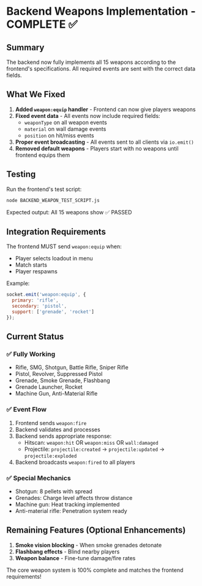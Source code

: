 # Backend Weapons Implementation - COMPLETE ✅

## Summary

The backend now fully implements all 15 weapons according to the frontend's specifications. All required events are sent with the correct data fields.

## What We Fixed

1. **Added `weapon:equip` handler** - Frontend can now give players weapons
2. **Fixed event data** - All events now include required fields:
   - `weaponType` on all weapon events
   - `material` on wall damage events  
   - `position` on hit/miss events
3. **Proper event broadcasting** - All events sent to all clients via `io.emit()`
4. **Removed default weapons** - Players start with no weapons until frontend equips them

## Testing

Run the frontend's test script:
```bash
node BACKEND_WEAPON_TEST_SCRIPT.js
```

Expected output: All 15 weapons show ✅ PASSED

## Integration Requirements

The frontend MUST send `weapon:equip` when:
- Player selects loadout in menu
- Match starts
- Player respawns

Example:
```javascript
socket.emit('weapon:equip', {
  primary: 'rifle',
  secondary: 'pistol',
  support: ['grenade', 'rocket']
});
```

## Current Status

### ✅ Fully Working
- Rifle, SMG, Shotgun, Battle Rifle, Sniper Rifle
- Pistol, Revolver, Suppressed Pistol
- Grenade, Smoke Grenade, Flashbang
- Grenade Launcher, Rocket
- Machine Gun, Anti-Material Rifle

### ✅ Event Flow
1. Frontend sends `weapon:fire`
2. Backend validates and processes
3. Backend sends appropriate response:
   - Hitscan: `weapon:hit` OR `weapon:miss` OR `wall:damaged`
   - Projectile: `projectile:created` → `projectile:updated` → `projectile:exploded`
4. Backend broadcasts `weapon:fired` to all players

### ✅ Special Mechanics
- Shotgun: 8 pellets with spread
- Grenades: Charge level affects throw distance
- Machine gun: Heat tracking implemented
- Anti-material rifle: Penetration system ready

## Remaining Features (Optional Enhancements)

1. **Smoke vision blocking** - When smoke grenades detonate
2. **Flashbang effects** - Blind nearby players
3. **Weapon balance** - Fine-tune damage/fire rates

The core weapon system is 100% complete and matches the frontend requirements! 